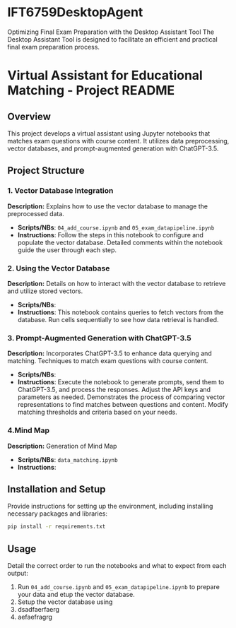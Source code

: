 # IFT6759DesktopAgent
Optimizing Final Exam Preparation with the Desktop Assistant Tool  The Desktop Assistant Tool is designed to facilitate an efficient and practical final exam preparation process. 
# Virtual Assistant for Educational Matching - Project README

## Overview
This project develops a virtual assistant using Jupyter notebooks that matches exam questions with course content. It utilizes data preprocessing, vector databases, and prompt-augmented generation with ChatGPT-3.5.

## Project Structure

### 1. Vector Database Integration
**Description:** Explains how to use the vector database to manage the preprocessed data.
- **Scripts/NBs**: `04_add_course.ipynb` and `05_exam_datapipeline.ipynb`
- **Instructions**: Follow the steps in this notebook to configure and populate the vector database. Detailed comments within the notebook guide the user through each step.

### 2. Using the Vector Database
**Description:** Details on how to interact with the vector database to retrieve and utilize stored vectors.
- **Scripts/NBs**: 
- **Instructions**: This notebook contains queries to fetch vectors from the database. Run cells sequentially to see how data retrieval is handled.

### 3. Prompt-Augmented Generation with ChatGPT-3.5
**Description:** Incorporates ChatGPT-3.5 to enhance data querying and matching. Techniques to match exam questions with course content.
- **Scripts/NBs**: 
- **Instructions**: Execute the notebook to generate prompts, send them to ChatGPT-3.5, and process the responses. Adjust the API keys and parameters as needed. Demonstrates the process of comparing vector representations to find matches between questions and content. Modify matching thresholds and criteria based on your needs.

### 4.Mind Map
**Description:** Generation of Mind Map
- **Scripts/NBs**: `data_matching.ipynb`
- **Instructions**: 

## Installation and Setup
Provide instructions for setting up the environment, including installing necessary packages and libraries:
```bash
pip install -r requirements.txt
```

## Usage
Detail the correct order to run the notebooks and what to expect from each output:

1) Run `04_add_course.ipynb` and `05_exam_datapipeline.ipynb` to prepare your data and etup the vector database.
2) Setup the vector database using
3) dsadfaerfaerg
4) aefaefragrg
